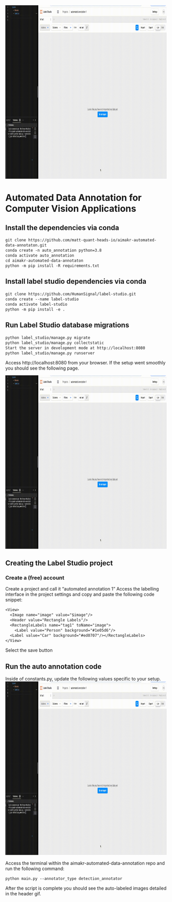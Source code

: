 <img src="docs/media/auto_annotation_demo.gif" width="960" height="540" />

# Automated Data Annotation for Computer Vision Applications

## Install the dependencies via conda
```
git clone https://github.com/matt-quant-heads-io/aimakr-automated-data-annotaton.git
conda create -n auto_annotation python=3.8
conda activate auto_annotation
cd aimakr-automated-data-annotaton
python -m pip install -R requirements.txt
```
## Install label studio dependencies via conda
```
git clone https://github.com/HumanSignal/label-studio.git
conda create --name label-studio
conda activate label-studio
python -m pip install -e .
```

## Run Label Studio database migrations
```
python label_studio/manage.py migrate
python label_studio/manage.py collectstatic
Start the server in development mode at http://localhost:8080
python label_studio/manage.py runserver
```

Access http://localhost:8080 from your browser. If the setup went smoothly you should see the following page.

<img src="docs/media/auto_annotation_demo.gif" width="960" height="540" />


## Creating the Label Studio project
### Create a (free) account
Create a project and call it “automated annotation 1”
Access the labelling interface in the project settings and copy and paste the following code snippet:
```
<View>
  <Image name="image" value="$image"/>
  <Header value="Rectangle Labels"/>
  <RectangleLabels name="tag1" toName="image">
    <Label value="Person" background="#1e05d6"/>
  <Label value="Car" background="#ed0707"/></RectangleLabels>
</View>
```

Select the save button

## Run the auto annotation code
Inside of constants.py, update the following values specific to your setup.
<img src="docs/media/auto_annotation_demo.gif" width="960" height="540" />

Access the terminal within the aimakr-automated-data-annotation repo and run the following command:
```
python main.py --annotator_type detection_annotator
```

After the script is complete you should see the auto-labeled images detailed in the header gif.




